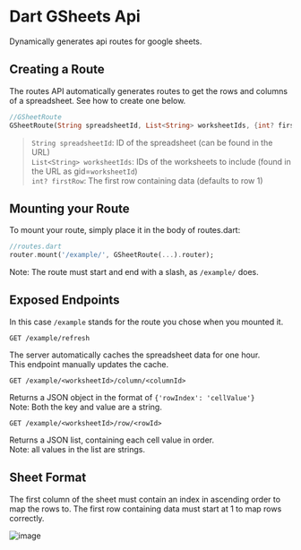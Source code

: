 # Dart GSheets Api

Dynamically generates api routes for google sheets.

## Creating a Route

The routes API automatically generates routes to get the rows and columns of a spreadsheet. See how to create one below.

```dart
//GSheetRoute
GSheetRoute(String spreadsheetId, List<String> worksheetIds, {int? firstRow})
```

> `String spreadsheetId`: ID of the spreadsheet (can be found in the URL)  
> `List<String> worksheetIds`: IDs of the worksheets to include (found in the URL as gid=`worksheetId`)  
> `int? firstRow`: The first row containing data (defaults to row 1)

## Mounting your Route

To mount your route, simply place it in the body of routes.dart:

```dart
//routes.dart
router.mount('/example/', GSheetRoute(...).router);
```

Note: The route must start and end with a slash, as `/example/` does.

## Exposed Endpoints

In this case `/example` stands for the route you chose when you mounted it.

`GET /example/refresh`

The server automatically caches the spreadsheet data for one hour.  
This endpoint manually updates the cache.

`GET /example/<worksheetId>/column/<columnId>`

Returns a JSON object in the format of `{'rowIndex': 'cellValue'}`  
Note: Both the key and value are a string.

`GET /example/<worksheetId>/row/<rowId>`

Returns a JSON list, containing each cell value in order.  
Note: all values in the list are strings.

## Sheet Format

The first column of the sheet must contain an index in ascending order to map the rows to.
The first row containing data must start at 1 to map rows correctly.

![image](https://user-images.githubusercontent.com/33691921/123737165-7b35eb00-d870-11eb-9b5a-80933ba5e7ba.png)
